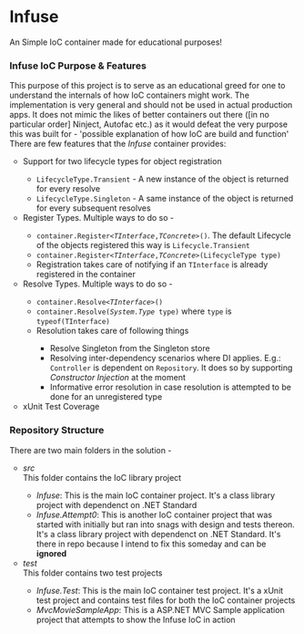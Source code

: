 # Infuse
<div style="font:bold"> An Simple IoC container made for educational purposes!</div>

<h3>Infuse IoC Purpose & Features</h3>
<p>
  This purpose of this project is to serve as an educational greed for one to understand the internals of how IoC containers might work. 
  The implementation is very general and should not be used in actual production apps.   It does not mimic the likes of better containers
  out there ([in no particular order] Ninject, Autofac etc.) as it would defeat the very purpose this was built for - 'possible explanation of how IoC are build and function'
  <br/>
  There are few features that the <i>Infuse</i> container provides:
  <ul style="list-style-type:circle">
    <li>Support for two lifecycle types for object registration</li>
      <ul>
        <li><code>LifecycleType.Transient</code> - A new instance of the object is returned for every resolve</li>
        <li><code>LifecycleType.Singleton</code> - A same instance of the object is returned for every subsequent resolves</li>
      </ul>
    <li>Register Types. Multiple ways to do so - </li>
    <ul>
      <li><code>container.Register<<i>TInterface</i>,<i>TConcrete</i>>()</code>. The default Lifecycle of the objects registered 
      this way is <code>Lifecycle.Transient</code></li>
      <li><code>container.Register<<i>TInterface</i>,<i>TConcrete</i>>(LifecycleType type)</code></li>
      <li>Registration takes care of notifying if an <code>TInterface</code> is already registered in the container</li>
    </ul>
    <li>Resolve Types. Multiple ways to do so - </li>
    <ul>
      <li><code>container.Resolve<<i>TInterface</i>>()</code></li>
      <li><code>container.Resolve(<i>System.Type</i> type)</code> where <code>type</code> is <code>typeof(TInterface)</code></li>
      <li>Resolution takes care of following things</li>
      <ul>
        <li>Resolve Singleton from the Singleton store</li>
        <li>Resolving inter-dependency scenarios where DI applies. E.g.: <code>Controller</code> is dependent on 
        <code>Repository</code>. It does so by supporting <i>Constructor Injection</i> at the moment</li>
        <li>Informative error resolution in case resolution is attempted to be done for an unregistered type</li>
      </ul>
    </ul>
    <li>xUnit Test Coverage</li>
  </ul>
</p>

<h3>Repository Structure</h3>
<p>
  There are two main folders in the solution - 
  <ul style="list-style-type:circle">
    <li><i>src</i><br>
    This folder contains the IoC library project</li>
    <ul>
        <li><i>Infuse</i>: This is the main IoC container project. It's a class library project with dependenct on .NET Standard</li>
        <li><i>Infuse.Attempt0</i>: This is another IoC container project that was started with initially but ran into snags 
        with design and tests thereon. It's a class library project with dependenct on .NET Standard. 
        It's there in repo because I intend to fix this someday and can be <b>ignored</b></li>
    </ul>
    <li><i>test</i><br/>
    This folder contains two test projects
    </li>
    <ul>
      <li><i>Infuse.Test</i>: This is the main IoC container test project. It's a xUnit test project 
      and contains test files for both the IoC container projects</li>
      <li><i>MvcMovieSampleApp</i>: This is a ASP.NET MVC Sample application project that attempts to show the Infuse IoC in action</li>
    </ul>
  </ul>
</p>
